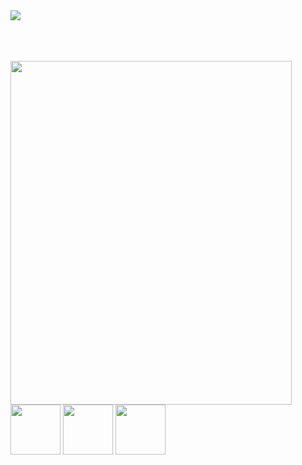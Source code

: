 <img src="https://64.media.tumblr.com/8d2cf0245425efc449c026362e22ae86/c5d74894fd797d0d-ff/s400x600/88eeba4de794418c0dba6c0e3fd7780daf293f88.pnj">
<p align="center">
<br>
<br>
<br>
<img align="left" src= "https://64.media.tumblr.com/3d7f73d3f19ac0285f430191d9d4ca1a/3e36440b5e055ae2-e9/s2048x3072/ea117cfb1e04bd075c1aad0497e30eabfdc874b0.pnj" width=450 height=550>

<img align="center" src="https://64.media.tumblr.com/4657c7bcf326dcb05dc252e4e305bdd7/4013f07e3c812471-e1/s250x400/3fc5d16cedef98cbfb8b9804feb467cea285ea67.pnj" width=80 height=80> <img align="center" src="https://64.media.tumblr.com/72d4749f16a937849c6fee3eda337723/2f3f3b9b58dfe902-ca/s1280x1920/be272f623daa4fffbf3aab2b5696156500d55c5f.pnj" width=80 height=80> <img align="center" src="https://64.media.tumblr.com/1f8bdf31a2204b1c1b4159e9bc53cf3e/a0ca18791eac5e64-2d/s540x810/cd04bfd920d1af2fd81b39bfa5bce3e2a48f1651.pnj" width=80 height=80> 
